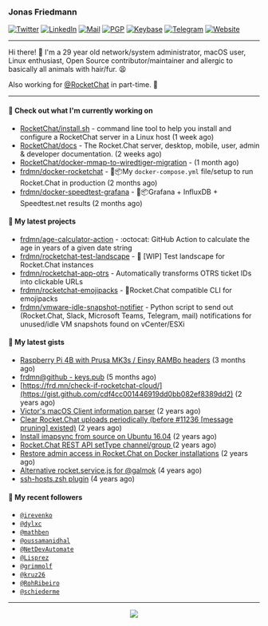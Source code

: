 ### Jonas Friedmann

[![Twitter](https://img.shields.io/badge/-frdmn-1ca0f1?style=flat-square&logo=twitter&logoColor=white&link=https://twitter.com/frdmn)](https://twitter.com/frdmn)
[![LinkedIn](https://img.shields.io/badge/-Jonas_Friedmann-blue?style=flat-square&logo=Linkedin&logoColor=white&link=https://www.linkedin.com/in/frdmn/)](https://www.linkedin.com/in/frdmn/)
[![Mail](https://img.shields.io/badge/-j@frd.mn-c14438?style=flat-square&logo=Gmail&logoColor=white&link=mailto:j@frd.mn)](mailto:j@frd.mn)
[![PGP](https://img.shields.io/keybase/pgp/frdmn?style=flat-square)](https://keyserver.ubuntu.com/pks/lookup?op=get&search=0x592054efee01155264764ec9b6e314fbd713fc95)
[![Keybase](https://img.shields.io/badge/-frdmn-ff6f21?style=flat-square&logo=Keybase&logoColor=white&link=https://keybase.io/frdmn/)](https://keybase.io/frdmn/)
[![Telegram](https://img.shields.io/badge/-@frdmn-0088cc?style=flat-square&logo=Telegram&link=http://t.me/frdmn)](http://t.me/frdmn)
[![Website](https://img.shields.io/static/v1?label=https://&message=frd.mn&color=yellow&logo=&style=flat-square&logoColor=white)](https://frd.mn/)

---

Hi there! 👋 I'm a 29 year old network/system administrator, macOS user, Linux enthusiast, Open Source contributor/maintainer and allergic to basically all animals with hair/fur. 😫

Also working for [@RocketChat](https://github.com/RocketChat) in part-time. 🚀

---

#### 👷 Check out what I'm currently working on

- [RocketChat/install.sh](https://github.com/RocketChat/install.sh) - command line tool to help you install and configure a RocketChat server in a Linux host (1 week ago)
- [RocketChat/docs](https://github.com/RocketChat/docs) - The Rocket.Chat server, desktop, mobile, user, admin &amp; developer documentation. (2 weeks ago)
- [RocketChat/docker-mmap-to-wiredtiger-migration](https://github.com/RocketChat/docker-mmap-to-wiredtiger-migration) -  (1 month ago)
- [frdmn/docker-rocketchat](https://github.com/frdmn/docker-rocketchat) - 🚢📦My `docker-compose.yml` file/setup to run Rocket.Chat in production (2 months ago)
- [frdmn/docker-speedtest-grafana](https://github.com/frdmn/docker-speedtest-grafana) - 🚢📦Grafana &#43; InfluxDB &#43; Speedtest.net results (2 months ago)

#### 🌱 My latest projects

- [frdmn/age-calculator-action](https://github.com/frdmn/age-calculator-action) - :octocat: GitHub Action to calculate the age in years of a given date string
- [frdmn/rocketchat-test-landscape](https://github.com/frdmn/rocketchat-test-landscape) - 🚧 [WIP] Test landscape for Rocket.Chat instances
- [frdmn/rocketchat-app-otrs](https://github.com/frdmn/rocketchat-app-otrs) - Automatically transforms OTRS ticket IDs into clickable URLs
- [frdmn/rocketchat-emojipacks](https://github.com/frdmn/rocketchat-emojipacks) - 🚀Rocket.Chat compatible CLI for emojipacks
- [frdmn/vmware-idle-snapshot-notifier](https://github.com/frdmn/vmware-idle-snapshot-notifier) - Python script to send out (Rocket.Chat, Slack, Microsoft Teams, Telegram, mail) notifications for unused/idle VM snapshots found on vCenter/ESXi

#### 🔭 My latest gists

- [Raspberry Pi 4B with Prusa MK3s / Einsy RAMBo headers](https://gist.github.com/1bcefbb4f1d2e17c21450abd8869dae3) (3 months ago)
- [frdmn@github - keys.pub](https://gist.github.com/d96b74034451f966c06df5fd14d7d62f) (5 months ago)
- [https://frd.mn/check-if-rocketchat-cloud/](https://gist.github.com/cdf4cc001446919dd0bb082ef8389dd2) (2 years ago)
- [Victor&#39;s macOS Client information parser](https://gist.github.com/5eeebc05c61c7a00450aee8b81be824c) (2 years ago)
- [Clear Rocket.Chat uploads periodically (before #11236 [message pruning] existed)](https://gist.github.com/acfffa4d099df023a8ea90df0b6dc650) (2 years ago)
- [Install imapsync from source on Ubuntu 16.04](https://gist.github.com/3f94306bcfda871b1d3c61c400926e5c) (2 years ago)
- [Rocket.Chat REST API setType channel/group ](https://gist.github.com/fec5e5865cb7e794809143db61991c64) (2 years ago)
- [Restore admin access in Rocket.Chat on Docker installations](https://gist.github.com/c509b3ac573172f433bfc513747e0ab6) (2 years ago)
- [Alternative rocket.service.js for @galmok](https://gist.github.com/27dfb2957bdbf9e8e834d920ab897864) (4 years ago)
- [ssh-hosts.zsh plugin](https://gist.github.com/41bc8cf01f58ddbc369b) (4 years ago)

#### 👤 My recent followers

- [`@irevenko`](https://github.com/irevenko)
- [`@dylxc`](https://github.com/dylxc)
- [`@mathben`](https://github.com/mathben)
- [`@oussamanidhal`](https://github.com/oussamanidhal)
- [`@NetDevAutomate`](https://github.com/NetDevAutomate)
- [`@Lisprez`](https://github.com/Lisprez)
- [`@grimmolf`](https://github.com/grimmolf)
- [`@kruz26`](https://github.com/kruz26)
- [`@RohRibeiro`](https://github.com/RohRibeiro)
- [`@schiederme`](https://github.com/schiederme)

---

<p align="center">
  <img src="https://github-readme-stats.vercel.app/api?username=frdmn&show_icons=true">
</p>
